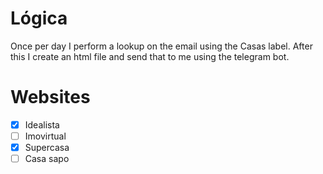 # Lógica

Once per day I perform a lookup on the email using the Casas label.
After this I create an html file and send that to me using the telegram bot.

# Websites

- [X] Idealista
- [ ] Imovirtual
- [X] Supercasa
- [ ] Casa sapo
